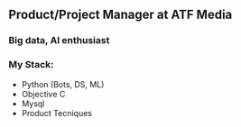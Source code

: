 ## Product/Project Manager at ATF Media
### Big data, AI enthusiast
### My Stack:
- Python (Bots, DS, ML)
- Objective C
- Mysql
- Product Tecniques
